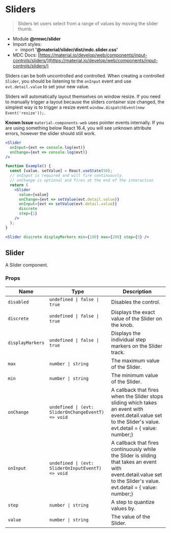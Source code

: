 # Sliders

> Sliders let users select from a range of values by moving the slider thumb.

- Module **@rmwc/slider**
- Import styles:
  - import **'@material/slider/dist/mdc.slider.css'**
- MDC Docs: [https://material.io/develop/web/components/input-controls/sliders/](https://material.io/develop/web/components/input-controls/sliders/)

Sliders can be both uncontrolled and controlled. When creating a controlled `Slider`, you should be listening to the `onInput` event and use `evt.detail.value` to set your new value.

Sliders will automatically layout themselves on window resize. If you need to manually trigger a layout because the sliders container size changed, the simplest way is to trigger a resize event `window.dispatchEvent(new Event('resize'));`.

**Known Issue** `material-components-web` uses pointer events internally. If you are using something below React 16.4, you will see unknown attribute errors, however the slider should still work.

```jsx
<Slider
  onInput={evt => console.log(evt)}
  onChange={evt => console.log(evt)}
/>
```

```jsx
function Example() {
  const [value, setValue] = React.useState(50);
  // onInput is required and will fire continuously.
  // onChange is optional and fires at the end of the interaction
  return (
    <Slider
      value={value}
      onChange={evt => setValue(evt.detail.value)}
      onInput={evt => setValue(evt.detail.value)}
      discrete
      step={1}
    />
  );
}
```

```jsx
<Slider discrete displayMarkers min={100} max={200} step={5} />
```

## Slider
A Slider component.

### Props

| Name | Type | Description |
|------|------|-------------|
| `disabled` | `undefined \| false \| true` | Disables the control. |
| `discrete` | `undefined \| false \| true` | Displays the exact value of the Slider on the knob. |
| `displayMarkers` | `undefined \| false \| true` | Displays the individual step markers on the Slider track. |
| `max` | `number \| string` | The maximum value of the Slider. |
| `min` | `number \| string` | The minimum value of the Slider. |
| `onChange` | `undefined \| (evt: SliderOnChangeEventT) => void` | A callback that fires when the Slider stops sliding which takes an event with event.detail.value set to the Slider's value. evt.detail = { value: number;} |
| `onInput` | `undefined \| (evt: SliderOnInputEventT) => void` | A callback that fires continuously while the Slider is sliding that takes an event with event.detail.value set to the Slider's value. evt.detail = { value: number;} |
| `step` | `number \| string` | A step to quantize values by. |
| `value` | `number \| string` | The value of the Slider. |


